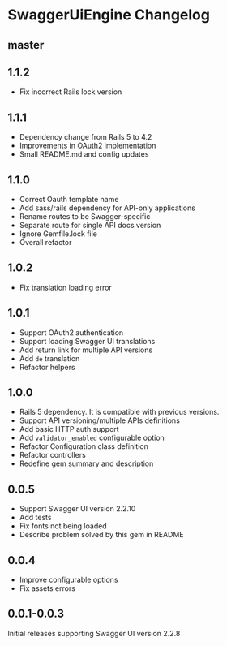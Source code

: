 # SwaggerUiEngine Changelog

## master

## 1.1.2

* Fix incorrect Rails lock version

## 1.1.1

* Dependency change from Rails 5 to 4.2
* Improvements in OAuth2 implementation
* Small README.md and config updates

## 1.1.0

* Correct Oauth template name
* Add sass/rails dependency for API-only applications
* Rename routes to be Swagger-specific
* Separate route for single API docs version
* Ignore Gemfile.lock file
* Overall refactor

## 1.0.2

* Fix translation loading error

## 1.0.1

* Support OAuth2 authentication
* Support loading Swagger UI translations
* Add return link for multiple API versions
* Add `de` translation
* Refactor helpers

## 1.0.0

* Rails 5 dependency. It is compatible with previous versions.
* Support API versioning/multiple APIs definitions
* Add basic HTTP auth support
* Add `validator_enabled` configurable option
* Refactor Configuration class definition
* Refactor controllers
* Redefine gem summary and description

## 0.0.5

* Support Swagger UI version 2.2.10
* Add tests
* Fix fonts not being loaded
* Describe problem solved by this gem in README

## 0.0.4

* Improve configurable options
* Fix assets errors

## 0.0.1-0.0.3

Initial releases supporting Swagger UI version 2.2.8

